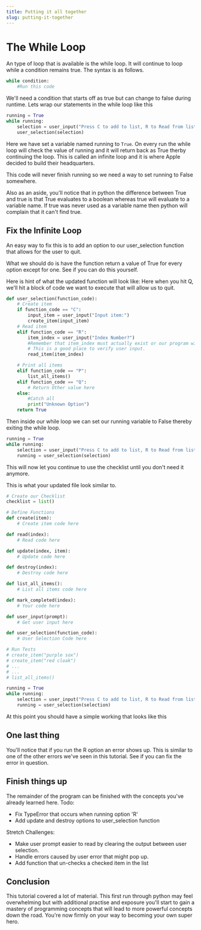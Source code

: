 ```yaml
---
title: Putting it all together
slug: putting-it-together
---
```

# The While Loop
An type of loop that is available is the while loop. It will continue to loop while a condition remains true. The syntax is as follows.

```python
while condition:
    #Run this code
```

We'll need a condition that starts off as true but can change to false during runtime. 
Lets wrap our statements in the while loop like this

```python
running = True
while running:
    selection = user_input("Press C to add to list, R to Read from list and P to display list")
    user_selection(selection)

```
Here we have set a variable named running to ```True```. On every run the while loop will check the value of running and it will return back as True therby continuing the loop. This is called an infinite loop and it is where Apple decided to build their headquarters.

This code will never finish running so we need a way to set running to False somewhere.

Also as an aside, you'll notice that in python the difference between True and true is that True evaluates to a boolean whereas true will evaluate to a variable name. If true was never used as a variable name then python will complain that it can't find true.

## Fix the Infinite Loop
An easy way to fix this is to add an option to our user_selection function that allows for the user to quit.

What we should do is have the function return a value of True for every option except for one. See if you can do this yourself.

Here is hint of what the updated function will look like:
Here when you hit Q, we'll hit a block of code we want to execute that will allow us to quit.

```python
def user_selection(function_code):
    # Create item
    if function_code == "C":
        input_item = user_input("Input item:")
        create_item(input_item)
    # Read item
    elif function_code == "R":
        item_index = user_input("Index Number?")
        #Remember that item_index must actually exist or our program will crash.
        # This is a good place to verify user input.
        read_item(item_index)

    # Print all items
    elif function_code == "P":
        list_all_items()
    elif function_code == "Q":
        # Return Other value here
    else:
        #Catch all
        print("Unknown Option")
    return True
```
Then inside our while loop we can set our running variable to False thereby exiting the while loop.

```python
running = True
while running:
    selection = user_input("Press C to add to list, R to Read from list, P to display list, and Q to quit")
    running = user_selection(selection)
```
This will now let you continue to use the checklist until you don't need it anymore.

This is what your updated file look similar to.
```python
# Create our Checklist
checklist = list()

# Define Functions
def create(item):
    # Create item code here

def read(index):
    # Read code here

def update(index, item):
    # Update code here

def destroy(index):
    # Destroy code here

def list_all_items():
    # List all items code here

def mark_completed(index):
    # Your code here

def user_input(prompt):
    # Get user input here

def user_selection(function_code):
    # User Selection Code here

# Run Tests
# create_item("purple sox")
# create_item("red cloak")
# ...
# ...
# list_all_items()

running = True
while running:
    selection = user_input("Press C to add to list, R to Read from list, P to display list, and Q to quit")
    running = user_selection(selection)
```

At this point you should have a simple working that looks like this
![]()

## One last thing
You'll notice that if you run the R option an error shows up. This is similar to one of the other errors we've seen in this tutorial. See if you can fix the error in question.

## Finish things up
The remainder of the program can be finished with the concepts you've already learned here.
Todo:
* Fix TypeError that occurs when running option 'R'
* Add update and destroy options to user_selection function

Stretch Challenges:
* Make user prompt easier to read by clearing the output between user selection.
* Handle errors caused by user error that might pop up.
* Add function that un-checks a checked item in the list


## Conclusion
This tutorial covered a lot of material. This first run through python may feel overwhelming but with additional practise and exposure you'll start to gain a mastery of programming concepts that will lead to more powerful concepts down the road. You're now firmly on your way to becoming your own super hero.